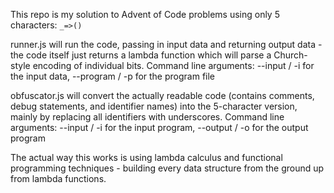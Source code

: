 This repo is my solution to Advent of Code problems using only 5 characters: `_=>()`

runner.js will run the code, passing in input data and returning output data - the code itself just returns a lambda function which will parse a Church-style encoding of individual bits. 
Command line arguments: --input / -i for the input data, --program / -p for the program file

obfuscator.js will convert the actually readable code (contains comments, debug statements, and identifier names) into the 5-character version, mainly by replacing all identifiers with underscores.
Command line arguments: --input / -i for the input program, --output / -o for the output program

The actual way this works is using lambda calculus and functional programming techniques - building every data structure from the ground up from lambda functions.
